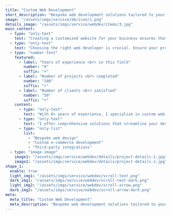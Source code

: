 ```yaml
---
title: "Custom Web Development"
short_description: "Bespoke web development solutions tailored to your specific needs."
image: "/assets/imgs/service/dm/icon/1.png"
details_image: "/assets/imgs/service/webdev/items/3.jpg"
main_content:
  - type: "only-text"
    text: "Creating a customized website for your business ensures that it stands out from the competition. Our custom web development services offer tailored solutions that reflect your brand and meet your specific requirements."
  - type: "only-text"
    text: "Choosing the right web developer is crucial. Ensure your project is handled by professionals who can deliver a unique and efficient web presence."
  - type: "number-text"
    featured:
      - label: "Years of experience <br> in this field"
        number: "8"
        suffix: "+"
      - label: "Number of projects <br> completed"
        number: "100"
        suffix: "+"
      - label: "Number of clients <br> satisfied"
        number: "50"
        suffix: "+"
    content:
      - type: "only-text"
        text: "With 8+ years of experience, I specialize in custom web development using PHP, WordPress, Shopify, React, and Node.js. My approach focuses on creating unique, responsive, and user-friendly websites that cater to your business needs."
      - type: "only-text"
        text: "I offer comprehensive solutions that streamline your development process and ensure a seamless user experience."
      - type: "only-list"
        list:
          - "Bespoke web design"
          - "Custom e-commerce development"
          - "Third-party integrations"
  - type: "image-image"
    image1: "/assets/imgs/service/webdev/details/project-details-1.jpg"
    image2: "/assets/imgs/service/webdev/details/project-details-2.jpg"
shape_1:
  enable: true
  light_img1: "/assets/imgs/service/webdev/scroll-text.png"
  dark_img1: "/assets/imgs/service/webdev/scroll-text-dark.png"
  light_img2: "/assets/imgs/service/webdev/scroll-arrow.png"
  dark_img2: "/assets/imgs/service/webdev/scroll-arrow-dark.png"
meta:
  meta_title: "Custom Web Development"
  meta_description: "Bespoke web development solutions tailored to your specific needs."
---
```


